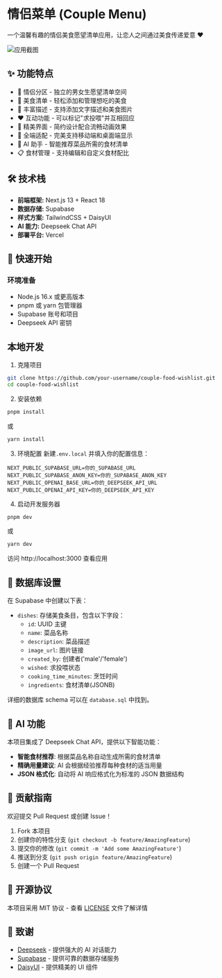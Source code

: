 # 情侣菜单 (Couple Menu)

一个温馨有趣的情侣美食愿望清单应用，让恋人之间通过美食传递爱意 ❤️

![应用截图](public/screenshot.png)

## ✨ 功能特点

- 👫 情侣分区 - 独立的男女生愿望清单空间
- 🍜 美食清单 - 轻松添加和管理想吃的美食
- 📝 丰富描述 - 支持添加文字描述和美食图片
- ❤️ 互动功能 - 可以标记"求投喂"并互相回应
- 🎨 精美界面 - 简约设计配合流畅动画效果
- 📱 全端适配 - 完美支持移动端和桌面端显示
- 🤖 AI 助手 - 智能推荐菜品所需的食材清单
- 📋 食材管理 - 支持编辑和自定义食材配比

## 🛠️ 技术栈

- **前端框架:** Next.js 13 + React 18
- **数据存储:** Supabase
- **样式方案:** TailwindCSS + DaisyUI
- **AI 能力:** Deepseek Chat API
- **部署平台:** Vercel

## 🚀 快速开始

### 环境准备

- Node.js 16.x 或更高版本
- pnpm 或 yarn 包管理器
- Supabase 账号和项目
- Deepseek API 密钥

## 本地开发

1. 克隆项目 
```bash
git clone https://github.com/your-username/couple-food-wishlist.git
cd couple-food-wishlist
```

2. 安装依赖
```bash
pnpm install
```
或
```bash
yarn install
```

3. 环境配置
新建`.env.local` 并填入你的配置信息：
```
NEXT_PUBLIC_SUPABASE_URL=你的_SUPABASE_URL
NEXT_PUBLIC_SUPABASE_ANON_KEY=你的_SUPABASE_ANON_KEY
NEXT_PUBLIC_OPENAI_BASE_URL=你的_DEEPSEEK_API_URL
NEXT_PUBLIC_OPENAI_API_KEY=你的_DEEPSEEK_API_KEY
```

4. 启动开发服务器
```bash
pnpm dev
```
或
```bash
yarn dev
```
访问 http://localhost:3000 查看应用

## 📝 数据库设置

在 Supabase 中创建以下表：

- `dishes`: 存储美食条目，包含以下字段：
  - `id`: UUID 主键
  - `name`: 菜品名称
  - `description`: 菜品描述
  - `image_url`: 图片链接
  - `created_by`: 创建者('male'/'female')
  - `wished`: 求投喂状态
  - `cooking_time_minutes`: 烹饪时间
  - `ingredients`: 食材清单(JSONB)

详细的数据库 schema 可以在 `database.sql` 中找到。

## 🤖 AI 功能

本项目集成了 Deepseek Chat API，提供以下智能功能：

- **智能食材推荐**: 根据菜品名称自动生成所需的食材清单
- **精确用量建议**: AI 会根据经验推荐每种食材的适当用量
- **JSON 格式化**: 自动将 AI 响应格式化为标准的 JSON 数据结构

## 🤝 贡献指南

欢迎提交 Pull Request 或创建 Issue！

1. Fork 本项目
2. 创建你的特性分支 (`git checkout -b feature/AmazingFeature`)
3. 提交你的修改 (`git commit -m 'Add some AmazingFeature'`)
4. 推送到分支 (`git push origin feature/AmazingFeature`)
5. 创建一个 Pull Request

## 📄 开源协议

本项目采用 MIT 协议 - 查看 [LICENSE](LICENSE) 文件了解详情

## 👏 致谢

- [Deepseek](https://deepseek.com/) - 提供强大的 AI 对话能力
- [Supabase](https://supabase.com/) - 提供可靠的数据存储服务
- [DaisyUI](https://daisyui.com/) - 提供精美的 UI 组件